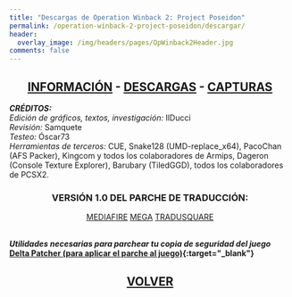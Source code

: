 ```yaml
---
title: "Descargas de Operation Winback 2: Project Poseidon"
permalink: /operation-winback-2-project-poseidon/descargar/
header:
  overlay_image: /img/headers/pages/OpWinback2Header.jpg
comments: false
---
```

<h2 style="text-align: center;"><strong><a href="/operation-winback-2-project-poseidon/informacion/">INFORMACIÓN</a> - <a href="/operation-winback-2-project-poseidon/descargar/">DESCARGAS</a> - <a href="/operation-winback-2-project-poseidon/capturas/">CAPTURAS</a></strong></h2>

_**CRÉDITOS:**_  
_Edición de gráficos, textos, investigación:_ IlDucci  
_Revisión:_ Samquete  
_Testeo:_ Óscar73  
_Herramientas de terceros:_ CUE, Snake128 (UMD-replace_x64), PacoChan (AFS 
   Packer), Kingcom y todos los colaboradores de Armips, Dageron (Console 
   Texture Explorer), Barubary (TiledGGD), todos los colaboradores de PCSX2.

<h3 style="text-align: center;">VERSIÓN 1.0 DEL PARCHE DE TRADUCCIÓN:</h3>

<center>
<a href="https://www.mediafire.com/file/a34tbgko8e8gp5i/WINBACK2-TRADUESP-TTV-1.0.7z/file" class="btn btn--primary btn--x-large" target="_blank">MEDIAFIRE</a> <a href="https://mega.nz/file/VJU3VYSI#-zg9tzpy_-jDBmKXcOWFStUCprzvE4VcRJ49omJPdDw" class="btn btn--primary btn--x-large" target="_blank">MEGA</a> <a href="https://www.mediafire.com/file_premium/855gp8nws0iwmul/WINBACK2-TRADUESP-TTV-1.0.7z/file" class="btn btn--primary btn--x-large" target="_blank">TRADUSQUARE</a>
</center><br>

_**Utilidades necesarias para parchear tu copia de seguridad del juego**_  
**[Delta Patcher (para aplicar el parche al juego)](https://github.com/marco-calautti/DeltaPatcher/releases){:target="_blank"}**

<h2 style="text-align: center;"><a href="/operation-winback-2-project-poseidon/"><strong>VOLVER</strong></a></h2>


